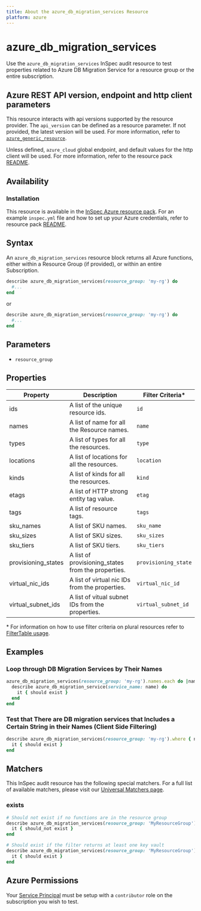 ```yaml
---
title: About the azure_db_migration_services Resource
platform: azure
---
```


# azure_db_migration_services

Use the `azure_db_migration_services` InSpec audit resource to test properties related to Azure DB Migration Service for a resource group or the entire subscription.

## Azure REST API version, endpoint and http client parameters

This resource interacts with api versions supported by the resource provider.
The `api_version` can be defined as a resource parameter.
If not provided, the latest version will be used.
For more information, refer to [`azure_generic_resource`](azure_generic_resource.md).

Unless defined, `azure_cloud` global endpoint, and default values for the http client will be used.
For more information, refer to the resource pack [README](../../README.md).

## Availability

### Installation

This resource is available in the [InSpec Azure resource pack](https://github.com/inspec/inspec-azure).
For an example `inspec.yml` file and how to set up your Azure credentials, refer to resource pack [README](../../README.md#Service-Principal).

## Syntax

An `azure_db_migration_services` resource block returns all Azure functions, either within a Resource Group (if provided), or within an entire Subscription.
```ruby
describe azure_db_migration_services(resource_group: 'my-rg') do
  #...
end
```
or
```ruby
describe azure_db_migration_services(resource_group: 'my-rg') do
  #...
end
```
## Parameters

- `resource_group`

## Properties

|Property            | Description                                        | Filter Criteria<superscript>*</superscript> |
|--------------------|----------------------------------------------------|-----------------|
| ids                | A list of the unique resource ids.                 | `id`            |
| names              | A list of name for all the Resource names.         | `name`          |
| types              | A list of types for all the resources.             | `type`          |
| locations          | A list of locations for all the resources.         | `location`      |
| kinds              | A list of kinds for all the resources.             | `kind`          |
| etags              | A list of HTTP strong entity tag value.            | `etag`          |
| tags               | A list of resource tags.                           | `tags`          |
| sku_names          | A list of SKU names.                               | `sku_name`      |
| sku_sizes          | A list of SKU sizes.                               | `sku_sizes`     |
| sku_tiers          | A list of SKU tiers.                               | `sku_tiers`     |
| provisioning_states| A list of provisioning_states from the properties. | `provisioning_state` |
| virtual_nic_ids    | A list of virtual nic IDs from the properties.     | `virtual_nic_id` |
| virtual_subnet_ids | A list of vitual subnet IDs from the properties.   | `virtual_subnet_id` |

<superscript>*</superscript> For information on how to use filter criteria on plural resources refer to [FilterTable usage](https://github.com/inspec/inspec/blob/master/dev-docs/filtertable-usage.md).

## Examples

### Loop through DB Migration Services by Their Names
```ruby
azure_db_migration_services(resource_group: 'my-rg').names.each do |name|
  describe azure_db_migration_service(service_name: name) do
    it { should exist }
  end
end  
```     
### Test that There are DB migration services that Includes a Certain String in their Names (Client Side Filtering)
```ruby
describe azure_db_migration_services(resource_group: 'my-rg').where { name.include?('UAT') } do
  it { should exist }
end
```    

## Matchers

This InSpec audit resource has the following special matchers. For a full list of available matchers, please visit our [Universal Matchers page](https://www.inspec.io/docs/reference/matchers/).

### exists
```ruby
# Should not exist if no functions are in the resource group
describe azure_db_migration_services(resource_group: 'MyResourceGroup') do
  it { should_not exist }
end

# Should exist if the filter returns at least one key vault
describe azure_db_migration_services(resource_group: 'MyResourceGroup') do
  it { should exist }
end
```
## Azure Permissions

Your [Service Principal](https://docs.microsoft.com/en-us/azure/azure-resource-manager/resource-group-create-service-principal-portal) must be setup with a `contributor` role on the subscription you wish to test.
